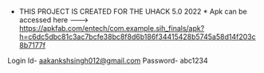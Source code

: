 * THIS PROJECT IS CREATED FOR THE UHACK 5.0 2022 *
Apk can be accessed here ---> https://apkfab.com/entech/com.example.sih_finals/apk?h=c6dc5dbc81c3ac7bcfe38bc8f8d6b186f34415428b5745a58d14f203c8b7177f


Login Id- aakankshsingh012@gmail.com
Password- abc1234

